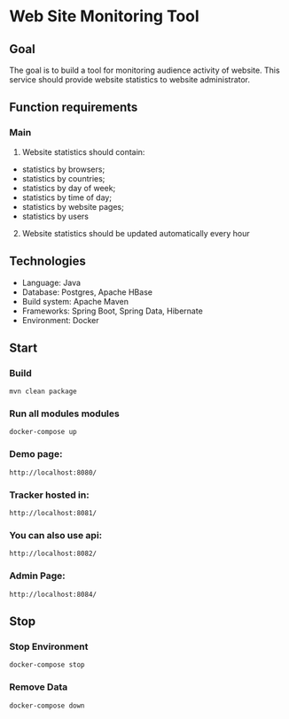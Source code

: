 # Web Site Monitoring Tool
## Goal

The goal is to build a tool for monitoring audience activity of website. This service should provide website statistics to website administrator.

## Function requirements

### Main

1. Website statistics should contain:
* statistics by browsers; 
* statistics by countries; 
* statistics by day of week; 
* statistics by time of day; 
* statistics by website pages; 
* statistics by users
2. Website statistics should be updated automatically every hour

## Technologies

* Language: Java
* Database: Postgres, Apache HBase
* Build system: Apache Maven
* Frameworks: Spring Boot, Spring Data, Hibernate
* Environment: Docker


## Start
### Build
    mvn clean package
### Run all modules modules
    docker-compose up
### Demo page:
    http://localhost:8080/
### Tracker hosted in:
    http://localhost:8081/
### You can also use api:
    http://localhost:8082/
### Admin Page:
    http://localhost:8084/

## Stop
### Stop Environment
    docker-compose stop
### Remove Data
    docker-compose down